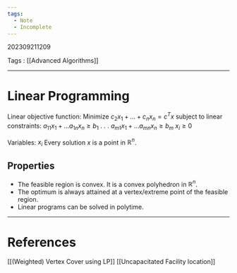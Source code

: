 ```yaml
---
tags:
  - Note
  - Incomplete
---
```

202309211209

Tags : [[Advanced Algorithms]]

---
# Linear Programming
Linear objective function: Minimize $c_2x_1 + \dots + c_nx_n = c^Tx$ subject to
linear constraints:
    $a_{11}x_1 + \dots a_{1n}x_n \geq b_1$
    .
    .
    .
    $a_{m1}x_1 + \dots a_{mn}x_n \geq b_m$
    $x_i \geq 0$

Variables: $x_i$
Every solution *x* is a point in $\mathbb{R}^n$.

## Properties
- The feasible region is convex. It is a convex polyhedron in $\mathbb{R}^n$.
- The optimum is always attained at a vertex/extreme point of the feasible region.
- Linear programs can be solved in polytime.

---
# References
[[(Weighted) Vertex Cover using LP]]
[[Uncapacitated Facility location]]